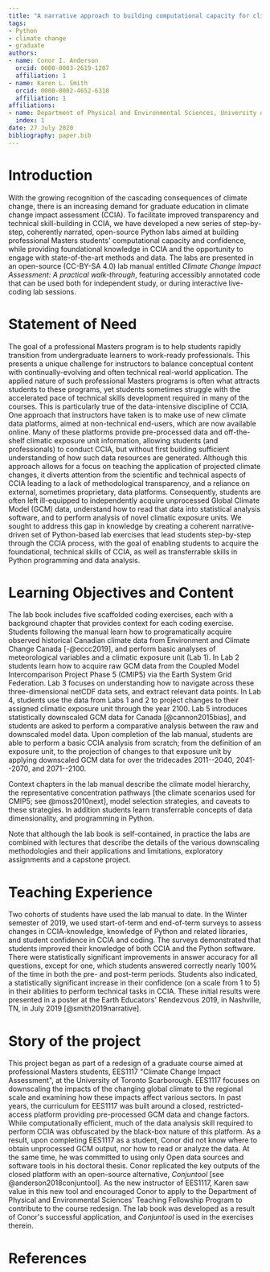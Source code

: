 ```yaml
---
title: "A narrative approach to building computational capacity for climate change impact assessment in professional masters students"
tags:
- Python
- climate change
- graduate
authors:
- name: Conor I. Anderson
  orcid: 0000-0003-2619-1207
  affiliation: 1
- name: Karen L. Smith
  orcid: 0000-0002-4652-6310
  affiliation: 1
affiliations:
- name: Department of Physical and Environmental Sciences, University of Toronto
  index: 1
date: 27 July 2020
bibliography: paper.bib
---
```


# Introduction

With the growing recognition of the cascading consequences of climate change, there is an increasing demand for graduate education in climate change impact assessment (CCIA). To facilitate improved transparency and technical skill-building in CCIA, we have developed a new series of step-by-step, coherently narrated, open-source Python labs aimed at building professional Masters students' computational capacity and confidence, while providing foundational knowledge in CCIA and the opportunity to engage with state-of-the-art methods and data. The labs are presented in an open-source (CC-BY-SA 4.0) lab manual entitled _Climate Change Impact Assessment: A practical walk-through_, featuring accessibly annotated code that can be used both for independent study, or during interactive live-coding lab sessions.

# Statement of Need

The goal of a professional Masters program is to help students rapidly transition from undergraduate learners to work-ready professionals. This presents a unique challenge for instructors to balance conceptual content with continually-evolving and often technical real-world application. The applied nature of such professional Masters programs is often what attracts students to these programs, yet students sometimes struggle with the accelerated pace of technical skills development required in many of the courses. This is particularly true of the data-intensive discipline of CCIA. One approach that instructors have taken is to make use of new climate data platforms, aimed at non-technical end-users, which are now available online. Many of these platforms provide pre-processed data and off-the-shelf climatic exposure unit information, allowing students (and professionals) to conduct CCIA, but without first building sufficient understanding of how such data resources are generated. Although this approach allows for a focus on teaching the application of projected climate changes, it diverts attention from the scientific and technical aspects of CCIA leading to a lack of methodological transparency, and a reliance on external, sometimes proprietary, data platforms. Consequently, students are often left ill-equipped to independently acquire unprocessed Global Climate Model (GCM) data, understand how to read that data into statistical analysis software, and to perform analysis of novel climatic exposure units. We sought to address this gap in knowledge by creating a coherent narrative-driven set of Python-based lab exercises that lead students step-by-step through the CCIA process, with the goal of enabling students to acquire the foundational, technical skills of CCIA, as well as transferrable skills in Python programming and data analysis.


# Learning Objectives and Content

The lab book includes five scaffolded coding exercises, each with a background chapter that provides context for each coding exercise. Students following the manual learn how to programatically acquire observed historical Canadian climate data from Environment and Climate Change Canada [-@eccc2019], and perform basic analyses of meteorological variables and a climatic exposure unit (Lab 1). In Lab 2 students learn how to acquire raw GCM data from the Coupled Model Intercomparison Project Phase 5 (CMIP5) via the Earth System Grid Federation. Lab 3 focuses on understanding how to navigate across these three-dimensional netCDF data sets, and extract relevant data points. In Lab 4, students use the data from Labs 1 and 2 to project changes to their assigned climatic exposure unit through the year 2100. Lab 5 introduces statistically downscaled GCM data for Canada [@cannon2015bias], and students are asked to perform a comparative analysis between the raw and downscaled model data. Upon completion of the lab manual, students are able to perform a basic CCIA analysis from scratch; from the definition of an exposure unit, to the projection of changes to that exposure unit by applying downscaled GCM data for over the tridecades 2011--2040, 2041--2070, and 2071--2100.

Context chapters in the lab manual describe the climate model hierarchy, the representative concentration pathways [the climate scenarios used for CMIP5; see @moss2010next], model selection strategies, and caveats to these strategies. In addition students learn transferrable concepts of data dimensionality, and programming in Python.

Note that although the lab book is self-contained, in practice the labs are combined with lectures that describe the details of the various downscaling methodologies and their applications and limitations, exploratory assignments and a capstone project.

# Teaching Experience

Two cohorts of students have used the lab manual to date. In the Winter semester of 2019, we used start-of-term and end-of-term surveys to assess changes in CCIA-knowledge, knowledge of Python and related libraries, and student confidence in CCIA and coding. The surveys demonstrated that students improved their knowledge of both CCIA and the Python software. There were statistically significant improvements in answer accuracy for all questions, except for one, which students answered correctly nearly 100% of the time in both the pre- and post-term periods. Students also indicated, a statistically significant increase in their confidence (on a scale from 1 to 5) in their abilities to perform technical tasks in CCIA. These initial results were presented in a poster at the Earth Educators' Rendezvous 2019, in Nashville, TN, in July 2019 [@smith2019narrative].

# Story of the project

This project began as part of a redesign of a graduate course aimed at professional Masters students, EES1117 "Climate Change Impact Assessment", at the University of Toronto Scarborough. EES1117 focuses on downscaling the impacts of the changing global climate to the regional scale and examining how these impacts affect various sectors. In past years, the curriculum for EES1117 was built around a closed, restricted-access platform providing pre-processed GCM data and change factors. While computationally efficient, much of the data analysis skill required to perform CCIA was obfuscated by the black-box nature of this platform. As a result, upon completing EES1117 as a student, Conor did not know where to obtain unprocessed GCM output, nor how to read or analyze the data. At the same time, he was committed to using only Open data sources and software tools in his doctoral thesis. Conor replicated the key outputs of the closed platform with an open-source alternative, _Conjuntool_ [see @anderson2018conjuntool]. As the new instructor of EES1117, Karen saw value in this new tool and encouraged Conor to apply to the Department of Physical and Environmental Sciences' Teaching Fellowship Program to contribute to the course redesign. The lab book was developed as a result of Conor's successful application, and _Conjuntool_ is used in the exercises therein.

# References
